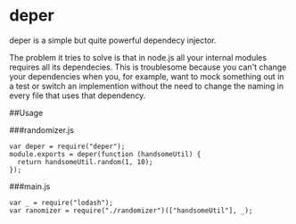 deper
=====

deper is a simple but quite powerful dependecy injector.

The problem it tries to solve is that in node.js all your internal modules requires all
its dependecies. This is troublesome because you can't change your dependencies when you, for
example, want to mock something out in a test or switch an implemention without the need
to change the naming in every file that uses that dependency.

##Usage

###randomizer.js
```
var deper = require("deper");
module.exports = deper(function (handsomeUtil) {
  return handsomeUtil.random(1, 10);
});
```

###main.js
```
var _ = require("lodash");
var ranomizer = require("./randomizer")(["handsomeUtil"], _);
```
